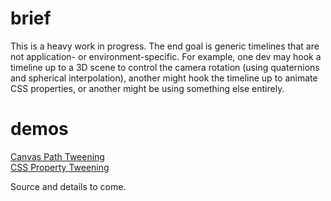 # brief

This is a heavy work in progress. The end goal is generic timelines that are not application- or environment-specific. For example, one dev may hook a timeline up to a 3D scene to control the camera rotation (using quaternions and spherical interpolation), another might hook the timeline up to animate CSS properties, or another might be using something else entirely.

# demos

[Canvas Path Tweening](mattdesl.github.io/timeline-tests/demo1/index.html)  
[CSS Property Tweening](mattdesl.github.io/timeline-tests/demo2/index.html)

Source and details to come.
